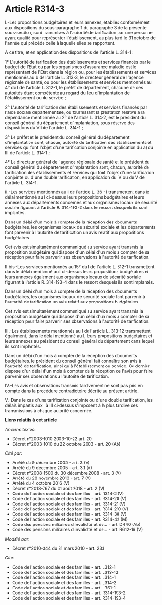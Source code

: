 # Article R314-3

I.-Les propositions budgétaires et leurs annexes, établies conformément aux dispositions du sous-paragraphe 1 du paragraphe 3
de la présente sous-section, sont transmises à l'autorité de tarification par une personne ayant qualité pour représenter
l'établissement, au plus tard le 31 octobre de l'année qui précède celle à laquelle elles se rapportent.

A ce titre, et en application des dispositions de l'article L. 314-1 : 

1° L'autorité de tarification des établissements et services financés par le budget de l'Etat ou par les organismes
d'assurance maladie est le représentant de l'Etat dans la région  ou, pour les établissements et services mentionnés au b de
l'article L.  313-3, le directeur général de l'agence régionale de santé, ou pour les  établissements et services mentionnés
au 4° du I de l'article L. 312-1,  le préfet de département, chacune de ces autorités étant compétente au  regard du lieu
d'implantation de l'établissement ou du service ; 

2° L'autorité de tarification des établissements et services financés par l'aide sociale départementale, ou fournissant la
prestation relative à la dépendance mentionnée au 2° de l'article L. 314-2, est le président du conseil général du
département d'implantation, sous réserve des dispositions du VII de l'article L. 314-1 ; 

3° Le préfet et le président du conseil général du département d'implantation sont, chacun, autorité de tarification des
établissements et services qui font l'objet d'une tarification conjointe en application du a) du III de l'article L. 314-1 ;

4° Le directeur général de l'agence  régionale de santé et le président du conseil général du département  d'implantation
sont, chacun, autorité de tarification des établissements  et services qui font l'objet d'une tarification conjointe ou d'une
double tarification, en application du IV ou du V de l'article L. 314-1. 

II.-Les services mentionnés au I de l'article L. 361-1 transmettent dans le délai mentionné au I ci-dessus leurs propositions
budgétaires et leurs annexes aux départements concernés et aux organismes locaux de sécurité sociale figurant à l'article R.
314-193-2 dans le ressort desquels ils sont implantés. 

Dans un délai d'un mois à compter de la réception des documents budgétaires, les organismes locaux de sécurité sociale et les
départements font parvenir à l'autorité de tarification un avis relatif aux propositions budgétaires. 

Cet avis est simultanément communiqué au service ayant transmis la proposition budgétaire qui dispose d'un délai d'un mois à
compter de sa réception pour faire parvenir ses observations à l'autorité de tarification. 

II bis.-Les services mentionnés au 15° du I de l'article L. 312-1 transmettent dans le délai mentionné au I ci-dessus leurs
propositions budgétaires et leurs annexes également aux organismes locaux de sécurité sociale figurant à l'article R.
314-193-4 dans le ressort desquels ils sont implantés. 

Dans un délai d'un mois à compter de la réception des documents budgétaires, les organismes locaux de sécurité sociale font
parvenir à l'autorité de tarification un avis relatif aux propositions budgétaires. 

Cet avis est simultanément communiqué au service ayant transmis la proposition budgétaire qui dispose d'un délai d'un mois à
compter de sa réception pour faire parvenir ses observations à l'autorité de tarification. 

III.-Les établissements mentionnés au I de l'article L. 313-12 transmettent également, dans le délai mentionné au I, leurs
propositions budgétaires et leurs annexes au président du conseil général du département dans lequel ils sont implantés. 

Dans un délai d'un mois à compter de la réception des documents budgétaires, le président du conseil général fait connaître
son avis à l'autorité de tarification, ainsi qu'à l'établissement ou service. Ce dernier dispose d'un délai d'un mois à
compter de la réception de l'avis pour faire parvenir ses observations à l'autorité de tarification. 

IV.-Les avis et observations transmis tardivement ne sont pas pris en compte dans la procédure contradictoire décrite au
présent article.

V.-Dans le cas d'une tarification conjointe ou d'une double tarification, les délais impartis aux I à III ci-dessus
s'imposent à la plus tardive des transmissions à chaque autorité concernée.

**Liens relatifs à cet article**

_Anciens textes_:

  - Décret n°2003-1010 2003-10-22 art. 20
  - Décret n°2003-1010 du 22 octobre 2003 - art. 20 (Ab)

_Cité par_:

  - Arrêté du 9 décembre 2005 - art. 3 (V)
  - Arrêté du 9 décembre 2005 - art. 3.1 (V)
  - Décret n°2008-1500 du 30 décembre 2008 - art. 3 (V)
  - Arrêté du 28 novembre 2013 - art. 7 (V)
  - Arrêté du 4 octobre 2016 (V)
  - Décret n°2018-767 du 31 août 2018 - art. 2 (V)
  - Code de l'action sociale et des familles - art. R314-2 (V)
  - Code de l'action sociale et des familles - art. R314-20 (V)
  - Code de l'action sociale et des familles - art. R314-21 (V)
  - Code de l'action sociale et des familles - art. R314-210 (V)
  - Code de l'action sociale et des familles - art. R314-38 (V)
  - Code de l'action sociale et des familles - art. R314-42 (M)
  - Code des pensions militaires d'invalidité et de... - art. D440 (Ab)
  - Code des pensions militaires d'invalidité et de... - art. R612-16 (V)

_Modifié par_:

  - Décret n°2010-344 du 31 mars 2010 - art. 233

_Cite_:

  - Code de l'action sociale et des familles - art. L312-1
  - Code de l'action sociale et des familles - art. L313-12
  - Code de l'action sociale et des familles - art. L314-1
  - Code de l'action sociale et des familles - art. L314-2
  - Code de l'action sociale et des familles - art. L361-1
  - Code de l'action sociale et des familles - art. R314-193-2
  - Code de l'action sociale et des familles - art. R314-193-4
